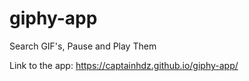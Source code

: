# giphy-app

Search GIF's,
Pause and Play Them

Link to the app:
https://captainhdz.github.io/giphy-app/